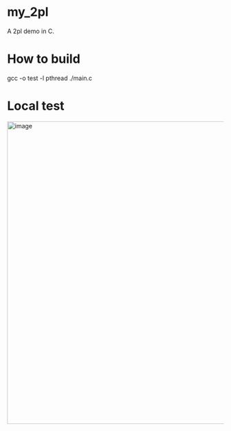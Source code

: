 # my_2pl
A 2pl demo in C.

# How to build
gcc -o test -l pthread ./main.c

# Local test
<img width="702" alt="image" src="https://user-images.githubusercontent.com/103722232/218427738-fbb366ec-8450-4a45-90cb-b40cb64b72e6.png">


